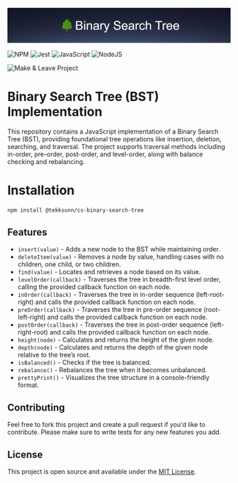 ![Computer Science | Binary Search Tree](assets/banner.png)

![NPM](https://img.shields.io/badge/NPM-%23CB3837.svg?style=for-the-badge&logo=npm&logoColor=white)
![Jest](https://img.shields.io/badge/-jest-%23C21325?style=for-the-badge&logo=jest&logoColor=white)
![JavaScript](https://img.shields.io/badge/javascript-%23323330.svg?style=for-the-badge&logo=javascript&logoColor=%23F7DF1E)
![NodeJS](https://img.shields.io/badge/node.js-6DA55F?style=for-the-badge&logo=node.js&logoColor=white)

![Make & Leave Project](https://img.shields.io/badge/Make%20%26%20Leave-Project-blue?style=for-the-badge)


# Binary Search Tree (BST) Implementation

This repository contains a JavaScript implementation of a Binary Search Tree (BST), providing foundational tree operations like insertion, deletion, searching, and traversal. The project supports traversal methods including in-order, pre-order, post-order, and level-order, along with balance checking and rebalancing.

# Installation

```bash
npm install @tekksunn/cs-binary-search-tree
```

## Features

- `insert(value)` - Adds a new node to the BST while maintaining order.
- `deleteItem(value)` - Removes a node by value, handling cases with no children, one child, or two children.
- `find(value)` - Locates and retrieves a node based on its value.
- `levelOrder(callback)` - Traverses the tree in breadth-first level order, calling the provided callback function on each node.
- `inOrder(callback)` - Traverses the tree in in-order sequence (left-root-right) and calls the provided callback function on each node.
- `preOrder(callback)` - Traverses the tree in pre-order sequence (root-left-right) and calls the provided callback function on each node.
- `postOrder(callback)` - Traverses the tree in post-order sequence (left-right-root) and calls the provided callback function on each node.
- `height(node)` - Calculates and returns the height of the given node.
- `depth(node)` - Calculates and returns the depth of the given node relative to the tree’s root.
- `isBalanced()` - Checks if the tree is balanced.
- `rebalance()` - Rebalances the tree when it becomes unbalanced.
- `prettyPrint()` - Visualizes the tree structure in a console-friendly format.

## Contributing

Feel free to fork this project and create a pull request if you'd like to contribute. Please make sure to write tests for any new features you add.

## License

This project is open source and available under the [MIT License](LICENSE).
